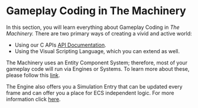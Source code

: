 # Gameplay Coding in The Machinery

In this section, you will learn everything about Gameplay Coding in *The Machinery.* There are two primary ways of creating a vivid and active world:

- Using our C APIs [API Documentation](https://ourmachinery.com/apidoc/apidoc.html).
- Using the Visual Scripting Language, which you can extend as well.

The Machinery uses an Entity Component System; therefore, most of your gameplay code will run via Engines or Systems. To learn more about these, please follow this [link]({{base_url}}/the_machinery_book/ecs/index.html).



The Engine also offers you a Simulation Entry that can be updated every frame and can offer you a place for ECS independent logic. For more information click [here]({{base_url}}/the_machinery_book/gameplay_coding/simulate_entry.html).